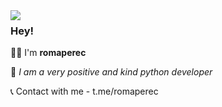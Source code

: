 <img align="left" src="https://gifs.ru/embed/67b557ff5950cceb6c45403a07d4290aa075c1bf7fb0a8c124cd80df1544f7ef">

### Hey!

👨‍💻 I'm **romaperec**

🎀 *I am a very positive and kind python developer*

📞 Contact with me - t.me/romaperec

